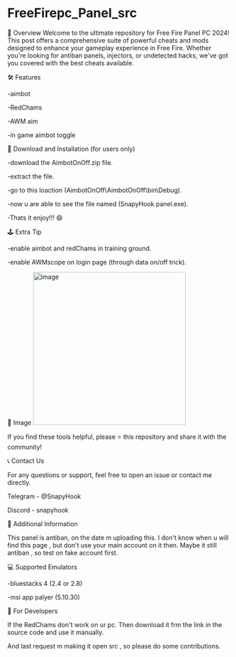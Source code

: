 # FreeFirepc_Panel_src

📜 Overview
Welcome to the ultimate repository for Free Fire Panel PC 2024! This post offers a comprehensive suite of powerful cheats and mods designed to enhance your gameplay experience in Free Fire. Whether you're looking for antiban panels, injectors, or undetected hacks, we've got you covered with the best cheats available.

🛠️ Features

-aimbot

-RedChams

-AWM aim

-in game aimbot toggle

🚀 Download and Installation (for users only)

-download the AimbotOnOff.zip file.

-extract the file.

-go to this loaction (AimbotOnOff\AimbotOnOff\bin\Debug).

-now u are able to see the file named (SnapyHook panel.exe).

-Thats it enjoy!!! 😄

🕹️ Extra Tip

-enable aimbot and redChams in training ground.

-enable AWMscope on login page (through data on/off trick).

🪮 Image
<img width="344" alt="image" src="https://github.com/user-attachments/assets/18aaf413-7100-45ca-80e1-f887c466b016">

If you find these tools helpful, please ⭐ this repository and share it with the community!

📞 Contact Us

For any questions or support, feel free to open an issue or contact me directly.

Telegram - @SnapyHook

Discord - snapyhook

📌 Additional Information

This panel is antiban, on the date m uploading this. I don't know when u will find this page , but don't use your main account on it then. Maybe it still antiban , so test on fake account first.

💻 Supported Emulators

-bluestacks 4 (2.4 or 2.8)

-msi app palyer (5.10.30)

🎰 For Developers

If the RedChams don't work on ur pc. Then download it frm the link in the source code and use it manually.

And last request m making it open src , so please do some contributions.

